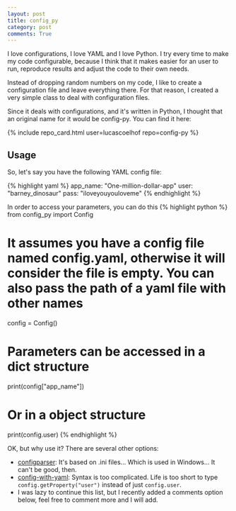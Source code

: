 ```yaml
---
layout: post
title: config_py
category: post
comments: True
---
```


I love configurations, I love YAML and I love Python. I try every time to make my code configurable, because I think
that it makes easier for an user to run, reproduce results and adjust the code to their own needs. 

Instead of dropping random numbers on my code, I like to create a configuration file and leave everything there. For 
that reason, I created a very simple class to deal with configuration files.

Since it deals with configurations, and it's written in Python, I thought that an original name for it would be config-py.
You can find it here:

{% include repo_card.html user=lucascoelhof repo=config-py %}

## Usage

So, let's say you have the following YAML config file:

{% highlight yaml %}
app_name: "One-million-dollar-app"
user: "barney_dinosaur"
pass: "iloveyouyouloveme"
{% endhighlight %}

In order to access your parameters, you can do this 
{% highlight python %}
from config_py import Config

# It assumes you have a config file named config.yaml, otherwise it will consider the file is empty. You can also pass the path of a yaml file with other names
config = Config()
# Parameters can be accessed in a dict structure
print(config["app_name"])
# Or in a object structure
print(config.user)
{% endhighlight %}

OK, but why use it? There are several other options:

* [configparser](https://docs.python.org/3/library/configparser.html): It's based on .ini files... Which is used in Windows...
 It can't be good, then.
* [config-with-yaml](https://pypi.org/project/config-with-yaml/): Syntax is too complicated. Life is too short to type 
```config.getProperty("user")``` instead of just ```config.user```.
* I was lazy to continue this list, but I recently added a comments option below, feel free to comment more and I will add.
